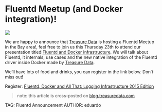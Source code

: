 # Fluentd Meetup (and Docker integration)!

![](http://35fm8uj27so3jjon62kmm4qo.wpengine.netdna-cdn.com/wp-content/uploads/2015/07/fluentd_meetup.png)

We are happy to announce that [Treasure Data](http://www.treasuredata.com) is hosting a Fluentd Meetup in the
Bay area!, feel free to join us this Thursday 23th to attend our presentation titled
[Fluentd and Docker infrastructure](http://www.meetup.com/SV-Data-Engineering/events/222895043/). We will talk about Fluentd, it internals, use cases and the new native integration of the Fluentd driver inside Docker made by [Treasure Data](http://www.treasuredata.com).

We’ll have lots of food and drinks, you can register in the link below. Don’t miss out!

Register: [Fluentd, Docker and All That: Logging Infrastructure 2015 Edition](http://www.meetup.com/SV-Data-Engineering/events/222895043/)

> note: this article is cross-posted on [blog.treasuredata.com](http://blog.treasuredata.com)

TAG: Fluentd Announcement
AUTHOR: eduardo
